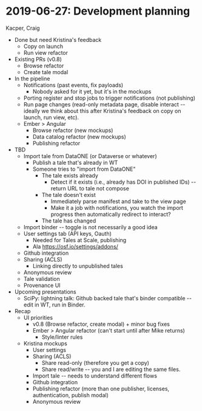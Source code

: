 2019-06-27: Development planning
================================
Kacper, Craig


* Done but need Kristina's feedback
  * Copy on launch
  * Run view refactor
* Existing PRs (v0.8)
  * Browse refactor
  * Create tale modal
* In the pipeline
  * Notifications (past events, fix payloads)
      * Nobody asked for it yet, but it's in the mockups
  * Porting register and stop jobs to trigger notifications (not publishing)
  * Run page changes (read-only metadata page, disable interact -- ideally we think about this after Kristina's feedback on copy on launch, run view, etc).
  * Ember > Angular 
    * Browse refactor (new mockups)
    * Data catalog refactor (new mockups)
    * Publishing refactor
* TBD
  * Import tale from DataONE (or Dataverse or whatever)
      * Publish a tale that's already in WT
      * Someone tries to "import from DataONE"
          * The tale exists already
              * Detect if it exists (i.e., already has DOI in published IDs) -- return URL to tale not compose
          * The tale doesn't exist
              * Immediately parse manifest and take to the view page 
              * Make it a job with notifications, you watch the import progress then automatically redirect to interact?
          * The tale has changed
  * Import binder -- toggle is not necessarily a good idea
  * User settings tab (API keys, Oauth)
    * Needed for Tales at Scale, publishing
    * Ala https://osf.io/settings/addons/
  * Github integration
  * Sharing (ACLS)
      * Linking directly to unpublished tales
  * Anonymous review
  * Tale validation
  * Provenance UI
* Upcoming presentations
    * SciPy: lightning talk: Github backed tale that's binder compatible -- edit in WT, run in Binder.
* Recap
    * UI priorities
        * v0.8 (Browse refactor, create modal) + minor bug fixes
        * Ember > Angular refactor (can't start until after Mike returns)
            * Style/linter rules
    * Kristina mockups
        * User settings
        * Sharing (ACLS) 
            * Share read-only (therefore you get a copy)
            * Share read/write -- you and I are editing the same files.
        * Import tale -- needs to understand different flows
        * Github integration
        * Publishing refactor (more than one publisher, licenses, authentication, publish modal)
        * Anonymous review
